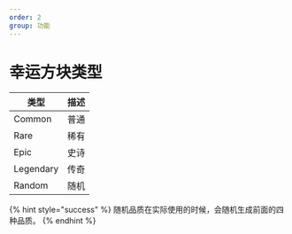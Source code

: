 ```yaml
---
order: 2
group: 功能
---
```


# 幸运方块类型

| 类型      | 描述 |
| --------- | ---- |
| Common    | 普通 |
| Rare      | 稀有 |
| Epic      | 史诗 |
| Legendary | 传奇 |
| Random    | 随机 |

{% hint style="success" %}
随机品质在实际使用的时候，会随机生成前面的四种品质。
{% endhint %}
